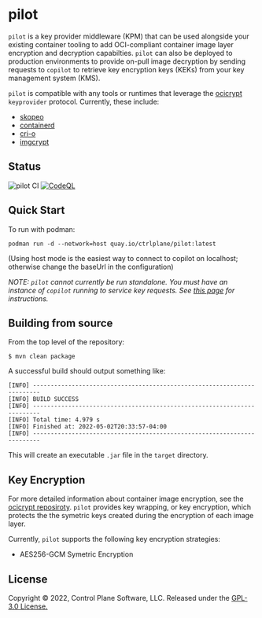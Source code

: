 # pilot
`pilot` is a key provider middleware (KPM) that can be used alongside your existing container tooling to add OCI-compliant container image layer encryption and decryption capabilties. `pilot` can also be deployed to production environments to provide on-pull image decryption by sending requests to `copilot` to retrieve key encryption keys (KEKs) from your key management system (KMS).

`pilot` is compatible with any tools or runtimes that leverage the [ocicrypt](https://github.com/containers/ocicrypt) `keyprovider` protocol. Currently, these include:

- [skopeo](https://github.com/containers/skopeo)
- [containerd](https://github.com/containerd/containerd)
- [cri-o](https://github.com/cri-o/cri-o)
- [imgcrypt](https://github.com/containerd/imgcrypt)

## Status
![pilot CI](https://github.com/ctrlplane/pilot/actions/workflows/build.yaml/badge.svg)
[![CodeQL](https://github.com/ctrlplane/pilot/actions/workflows/codeql-analysis.yml/badge.svg)](https://github.com/ctrlplane/pilot/actions/workflows/codeql-analysis.yml)

## Quick Start 
To run with podman: 

```podman run -d --network=host quay.io/ctrlplane/pilot:latest```

(Using host mode is the easiest way to connect to copilot on localhost; otherwise change the baseUrl in the configuration)

*NOTE: `pilot` cannot currently be run standalone. You must have an instance of `copilot` running to service key requests. See [this page](https://github.com/ctrlplane/copilot) for instructions.*

## Building from source

From the top level of the repository:

```$ mvn clean package```

A successful build should output something like:

```
[INFO] ------------------------------------------------------------------------
[INFO] BUILD SUCCESS
[INFO] ------------------------------------------------------------------------
[INFO] Total time: 4.979 s
[INFO] Finished at: 2022-05-02T20:33:57-04:00
[INFO] ------------------------------------------------------------------------
```

This will create an executable `.jar` file in the `target` directory.

## Key Encryption

For more detailed information about container image encryption, see the [ocicrypt reposiroty](https://github.com/containers/ocicrypt). `pilot` provides key wrapping, or key encryption, which protects the the symetric keys created during the encryption of each image layer.

Currently, `pilot` supports the following key encryption strategies:

* AES256-GCM Symetric Encryption

## License
Copyright © 2022, Control Plane Software, LLC. Released under the [GPL-3.0 License.](https://github.com/ctrlplane/pilot/blob/main/LICENSE)
